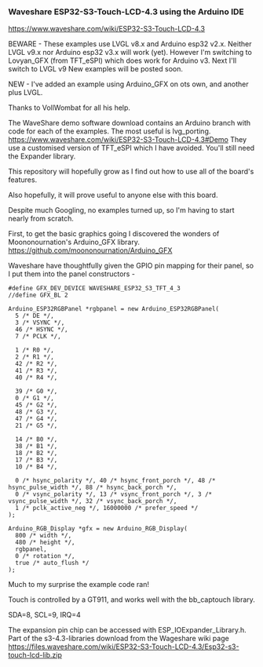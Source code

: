 ### Waveshare ESP32-S3-Touch-LCD-4.3 using the Arduino IDE

https://www.waveshare.com/wiki/ESP32-S3-Touch-LCD-4.3

BEWARE - These examples use LVGL v8.x and Arduino esp32 v2.x.
Neither LVGL v9.x nor Arduino esp32 v3.x will work (yet).
However I'm switching to Lovyan_GFX (from TFT_eSPI)  which does work for Arduino v3.
Next I'll switch to LVGL v9
New examples will be posted soon.

NEW - I've added an example using Arduino_GFX on ots own, and another plus LVGL.

Thanks to VollWombat for all his help.

The WaveShare demo software download contains an Arduino branch with code for each of the examples. The most useful is lvg_porting.
https://www.waveshare.com/wiki/ESP32-S3-Touch-LCD-4.3#Demo
They use a customised version of TFT_eSPI which I have avoided. You'll still need the Expander library.

This repository will hopefully grow as I find out how to use all of the board's features.

Also hopefully, it will prove useful to anyone else with this board.

Despite much Googling, no examples turned up, so I'm having to start nearly from scratch.

First, to get the basic graphics going I discovered the wonders of Moononournation's Arduino_GFX library.
https://github.com/moononournation/Arduino_GFX

Waveshare have thoughtfully given the GPIO pin mapping for their panel, so I put them into the panel constructors -
```
#define GFX_DEV_DEVICE WAVESHARE_ESP32_S3_TFT_4_3
//define GFX_BL 2

Arduino_ESP32RGBPanel *rgbpanel = new Arduino_ESP32RGBPanel(
  5 /* DE */,
  3 /* VSYNC */,
  46 /* HSYNC */,
  7 /* PCLK */,

  1 /* R0 */,
  2 /* R1 */,
  42 /* R2 */,
  41 /* R3 */,
  40 /* R4 */,

  39 /* G0 */,
  0 /* G1 */,
  45 /* G2 */,
  48 /* G3 */,
  47 /* G4 */,
  21 /* G5 */,

  14 /* B0 */,
  38 /* B1 */,
  18 /* B2 */,
  17 /* B3 */,
  10 /* B4 */,

  0 /* hsync_polarity */, 40 /* hsync_front_porch */, 48 /* hsync_pulse_width */, 88 /* hsync_back_porch */,
  0 /* vsync_polarity */, 13 /* vsync_front_porch */, 3 /* vsync_pulse_width */, 32 /* vsync_back_porch */,
  1 /* pclk_active_neg */, 16000000 /* prefer_speed */
);

Arduino_RGB_Display *gfx = new Arduino_RGB_Display(
  800 /* width */,
  480 /* height */, 
  rgbpanel, 
  0 /* rotation */, 
  true /* auto_flush */
);
```
Much to my surprise the example code ran!

Touch is controlled by a GT911, and works well with the bb_captouch library.

SDA=8, SCL=9, IRQ=4

The expansion pin chip can be accessed with ESP_IOExpander_Library.h.
Part of the  s3-4.3-libraries download from the Wageshare wiki page
https://files.waveshare.com/wiki/ESP32-S3-Touch-LCD-4.3/Esp32-s3-touch-lcd-lib.zip 

